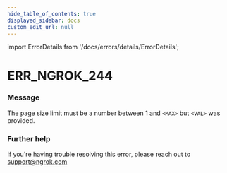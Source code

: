 ```yaml
---
hide_table_of_contents: true
displayed_sidebar: docs
custom_edit_url: null
---
```


import ErrorDetails from '/docs/errors/details/ErrorDetails';

# ERR_NGROK_244

### Message
The page size limit must be a number between 1 and `<MAX>` but `<VAL>` was provided.

### Further help
If you're having trouble resolving this error, please reach out to [support@ngrok.com](mailto:support@ngrok.com?subject=Help%20with%20ERR_NGROK_244)

<ErrorDetails error='err_ngrok_244' />
